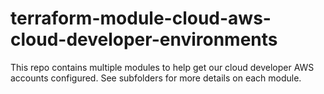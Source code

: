 # terraform-module-cloud-aws-cloud-developer-environments

This repo contains multiple modules to help get our cloud developer AWS accounts configured. See subfolders for more details on each module. 